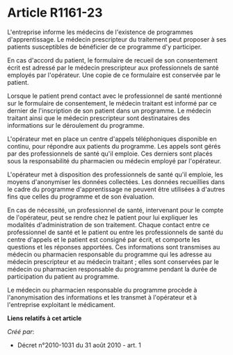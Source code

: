 # Article R1161-23

L'entreprise informe les médecins de l'existence de programmes d'apprentissage. Le médecin prescripteur du traitement peut
proposer à ses patients susceptibles de bénéficier de ce programme d'y participer.

En cas d'accord du patient, le formulaire de recueil de son consentement écrit est adressé par le médecin prescripteur aux
professionnels de santé employés par l'opérateur. Une copie de ce formulaire est conservée par le patient.

Lorsque le patient prend contact avec le professionnel de santé mentionné sur le formulaire de consentement, le médecin
traitant est informé par ce dernier de l'inscription de son patient dans un programme. Le médecin traitant ainsi que le
médecin prescripteur sont destinataires des informations sur le déroulement du programme.

L'opérateur met en place un centre d'appels téléphoniques disponible en continu, pour répondre aux patients du programme. Les
appels sont gérés par des professionnels de santé qu'il emploie. Ces derniers sont placés sous la responsabilité du
pharmacien ou médecin employé par l'opérateur.

L'opérateur met à disposition des professionnels de santé qu'il emploie, les moyens d'anonymiser les données collectées. Les
données recueillies dans le cadre du programme d'apprentissage ne peuvent être utilisées à d'autres fins que celles du
programme et de son évaluation.

En cas de nécessité, un professionnel de santé, intervenant pour le compte de l'opérateur, peut se rendre chez le patient
pour lui expliquer les modalités d'administration de son traitement. Chaque contact entre ce professionnel de santé et le
patient ou entre les professionnels de santé du centre d'appels et le patient est consigné par écrit, et comporte les
questions et les réponses apportées. Ces informations sont transmises au médecin ou pharmacien responsable du programme qui
les adresse au médecin prescripteur et au médecin traitant ; elles sont conservées par le médecin ou pharmacien responsable
du programme pendant la durée de participation du patient au programme.

Le médecin ou pharmacien responsable du programme procède à l'anonymisation des informations et les transmet à l'opérateur et
à l'entreprise exploitant le médicament.

**Liens relatifs à cet article**

_Créé par_:

  - Décret n°2010-1031 du 31 août 2010 - art. 1
